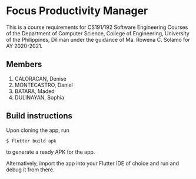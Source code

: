 # Focus Productivity Manager

This is a course requirements for CS191/192 Software Engineering Courses of the Department of Computer Science,
College of Engineering, University of the Philippines, Diliman under the guidance of Ma. Rowena C. Solamo for AY 2020-2021.

## Members

1. CALORACAN, Denise
2. MONTECASTRO, Daniel
3. BATARA, Maded
4. DULINAYAN, Sophia

## Build instructions

Upon cloning the app, run
```
$ flutter build apk
```
to generate a ready APK for the app.

Alternatively, import the app into your Flutter IDE of choice and run and debug it from there.
